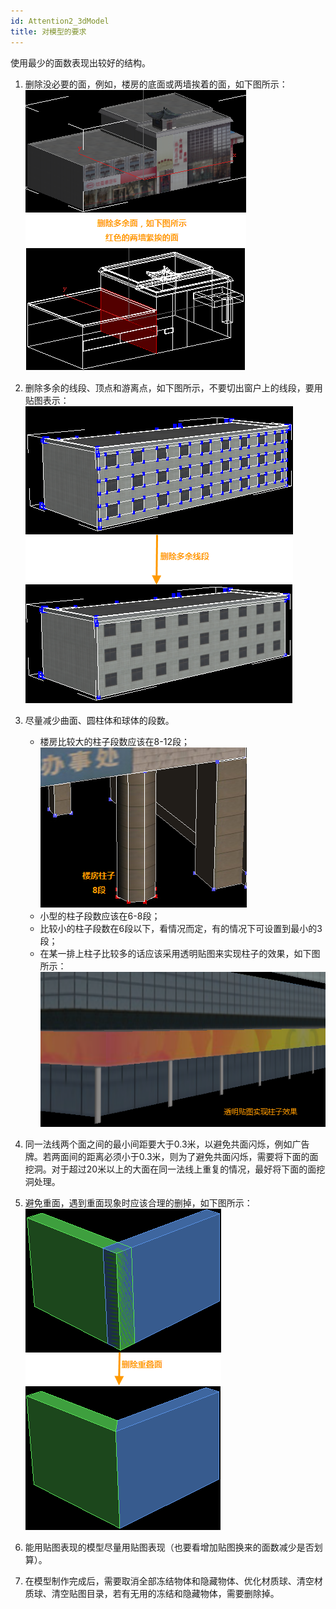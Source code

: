 ```yaml
---
id: Attention2_3dModel
title: 对模型的要求
---
```

使用最少的面数表现出较好的结构。

  1. 删除没必要的面，例如，楼房的底面或两墙挨着的面，如下图所示：  
![](img/DeleteRegion.png)  
 
  2. 删除多余的线段、顶点和游离点，如下图所示，不要切出窗户上的线段，要用贴图表示：  
![](img/DeleteLine.png)  
 
  3. 尽量减少曲面、圆柱体和球体的段数。   
     * 楼房比较大的柱子段数应该在8-12段；  
      ![](img/PostSegment.png)  
     * 小型的柱子段数应该在6-8段；
     * 比较小的柱子段数在6段以下，看情况而定，有的情况下可设置到最小的3段；
     * 在某一排上柱子比较多的话应该采用透明贴图来实现柱子的效果，如下图所示：  
![](img/PostImg.png)  

  4. 同一法线两个面之间的最小间距要大于0.3米，以避免共面闪烁，例如广告牌。若两面间的距离必须小于0.3米，则为了避免共面闪烁，需要将下面的面挖洞。对于超过20米以上的大面在同一法线上重复的情况，最好将下面的面挖洞处理。  
  5. 避免重面，遇到重面现象时应该合理的删掉，如下图所示：  
![](img/DeleteIntersectRegion.png)  

  6. 能用贴图表现的模型尽量用贴图表现（也要看增加贴图换来的面数减少是否划算）。  
  7. 在模型制作完成后，需要取消全部冻结物体和隐藏物体、优化材质球、清空材质球、清空贴图目录，若有无用的冻结和隐藏物体，需要删除掉。

 

